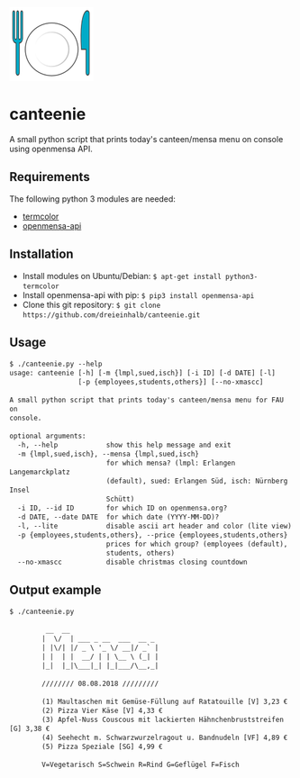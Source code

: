 ![canteenie logo](/icon/canteenie_logo.png)

# canteenie

A small python script that prints today's canteen/mensa menu on console using openmensa API.

## Requirements

The following python 3 modules are needed:

* [termcolor](https://pypi.org/project/termcolor/)
* [openmensa-api](https://github.com/brennerm/openmensa-api)

## Installation

* Install modules on Ubuntu/Debian: `$ apt-get install python3-termcolor`
* Install openmensa-api with pip: `$ pip3 install openmensa-api`
* Clone this git repository: `$ git clone https://github.com/dreieinhalb/canteenie.git`

## Usage

```
$ ./canteenie.py --help
usage: canteenie [-h] [-m {lmpl,sued,isch}] [-i ID] [-d DATE] [-l]
                 [-p {employees,students,others}] [--no-xmascc]

A small python script that prints today's canteen/mensa menu for FAU on
console.

optional arguments:
  -h, --help            show this help message and exit
  -m {lmpl,sued,isch}, --mensa {lmpl,sued,isch}
                        for which mensa? (lmpl: Erlangen Langemarckplatz
                        (default), sued: Erlangen Süd, isch: Nürnberg Insel
                        Schütt)
  -i ID, --id ID        for which ID on openmensa.org?
  -d DATE, --date DATE  for which date (YYYY-MM-DD)?
  -l, --lite            disable ascii art header and color (lite view)
  -p {employees,students,others}, --price {employees,students,others}
                        prices for which group? (employees (default),
                        students, others)
  --no-xmascc           disable christmas closing countdown
```

## Output example

```
$ ./canteenie.py
                                     
         __  __                      
        |  \/  | ___ _ __  ___  __ _ 
        | |\/| |/ _ \ '_ \/ __|/ _` |
        | |  | |  __/ | | \__ \ (_| |
        |_|  |_|\___|_| |_|___/\__,_|
                                     
        //////// 08.08.2018 /////////

        (1) Maultaschen mit Gemüse-Füllung auf Ratatouille [V] 3,23 €
        (2) Pizza Vier Käse [V] 4,33 €
        (3) Apfel-Nuss Couscous mit lackierten Hähnchenbruststreifen [G] 3,38 €
        (4) Seehecht m. Schwarzwurzelragout u. Bandnudeln [VF] 4,89 €
        (5) Pizza Speziale [SG] 4,99 €

        V=Vegetarisch S=Schwein R=Rind G=Geflügel F=Fisch 

```

